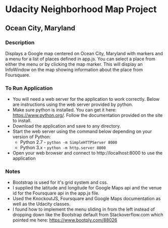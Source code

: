 # Udacity Neighborhood Map Project
## Ocean City, Maryland

### Description
Displays a Google map centered on Ocean City, Maryland with markers and a menu for a list of places defined in app.js.  You can select a place from either the menu or by clicking the map marker. This will display an InfoWindow on the map showing information about the place from Foursquare.

### To Run Application
* You will need a web server for the application to work correctly.  Below are instructions using the web server provided by python.
* Make sure python is installed.  You can get it here: https://www.python.org/. Follow the documentation provided on the site to install.
* Download the application and save to any directory.
* Start the web server using the command below depending on your version of Python:
  * Python 2.7 - ```python -m SimpleHTTPServer 8000```
  * Python 3.x - ```python -m http.server 8000```
* Open your web browser and connect to http://localhost:8000 to use the application

### Notes
* Bootstrap is used for it's grid system and css.
* I supplied the latitude and longitude for Google Maps api and the venue id for the Foursquare api in the app.js file.
* Used the KnockoutJS, Foursquare and Google Maps documentation as well as the Udacity classes.
* I found how to implement the menu sliding in from the left instead of dropping down like the Bootstrap default from Stackoverflow.com which pointed me here: https://www.bootply.com/88026
